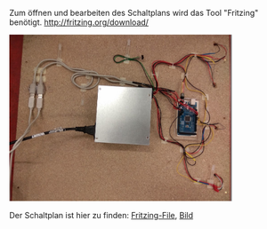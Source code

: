 Zum öffnen und bearbeiten des Schaltplans wird das Tool "Fritzing" benötigt. 
http://fritzing.org/download/ 

<img src="Schaltplan/Verkabelung.jpg" height="300">

Der Schaltplan ist hier zu finden: [Fritzing-File](https://github.com/cbm-instructions/bits-please/blob/master/Schaltplan/Schaltplan.fzz), [Bild](https://github.com/cbm-instructions/bits-please/blob/master/Schaltplan/Schaltplan.png)
